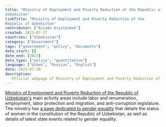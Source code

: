 ```yaml
---
title: "Ministry of Employment and Poverty Reduction of the Republic of
Uzbekistan"
linkTitle: "Ministry of Employment and Poverty Reduction of the
Republic of Uzbekistan"
contributor: ["Aizada Arystanbek"]
created: 2023-07-17
countries: ["Uzbekistan"]
category: ["Government"]
tags: ["government", "policy", "documents"]
date_start: []
date_end: [2023]
data_type: ["policy", "quantitative"]
language: ["Uzbek", "Russian", "English"]
date: 2023-07-30
description:
   Official webpage of Ministry of Employment and Poverty Reduction of the Republic of Uzbekistan.
---
```


[Ministry of Employment and Poverty Reduction of the Republic of Uzbekistan's](https://mehnat.uz/) main activity areas include labor and renumeration, employment, labor protection and migration, and anti-corruption legislature. The ministry has [a page dedicated to gender equality](https://mehnat.uz/ru/pages/gendernoe-ravenstvo) that details the status of women in the constitution of the Republic of Uzbekistan, as well as details of latest state events related to gender equality.


